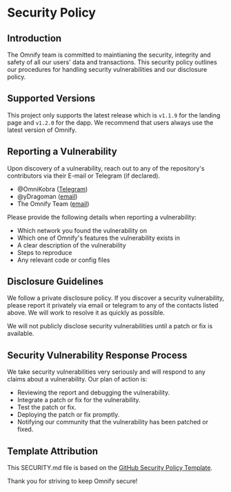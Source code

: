 # Security Policy

## Introduction

The Omnify team is committed to maintianing the security, integrity and safety of all our users' data and transactions. This security policy outlines our procedures for handling security vulnerabilities and our disclosure policy.

## Supported Versions

This project only supports the latest release which is `v1.1.9` for the landing page and `v1.2.0` for the dapp. We recommend that users always use the latest version of Omnify.

## Reporting a Vulnerability

Upon discovery of a vulnerability, reach out to any of the repository's contributors via their E-mail or Telegram (if declared).
* @OmniKobra ([Telegram](https://t.me/omnikobra))
* @yDragoman ([email](mailto:omnikobra@yahoo.com))
* The Omnify Team ([email](mailto:general@omnify.finance))

Please provide the following details when reporting a vulnerability:

* Which network you found the vulnerability on
* Which one of Omnify's features the vulnerability exists in
* A clear description of the vulnerability
* Steps to reproduce
* Any relevant code or config files

## Disclosure Guidelines

We follow a private disclosure policy. If you discover a security vulnerability, please report it privately via email or telegram to any of the contacts listed above. We will work to resolve it as quickly as possible.

We will not publicly disclose security vulnerabilities until a patch or fix is available.

## Security Vulnerability Response Process

We take security vulnerabilities very seriously and will respond to any claims about a vulnerability. Our plan of action is:

* Reviewing the report and debugging the vulnerability.
* Integrate a patch or fix for the vulnerability.
* Test the patch or fix.
* Deploying the patch or fix promptly.
* Notifying our community that the vulnerability has been patched or fixed.

## Template Attribution

This SECURITY.md file is based on the [GitHub Security Policy Template](https://docs.github.com/en/code-security/getting-started/adding-a-security-policy-to-your-repository).

Thank you for striving to keep Omnify secure!
